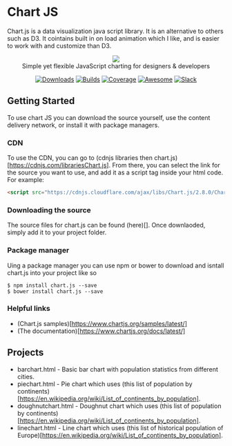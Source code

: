 # Chart JS

Chart.js is a data visualization java script library. It is an alternative to others such as D3. It cointains built in on load animation which I like, and is easier to work with and customize than D3.

<p align="center">
    <img src="https://www.chartjs.org/media/logo-title.svg"><br/>
    Simple yet flexible JavaScript charting for designers & developers
</p>

<p align="center">
    <a href="https://www.chartjs.org/docs/latest/getting-started/installation.html"><img src="https://img.shields.io/github/release/chartjs/Chart.js.svg?style=flat-square&maxAge=600" alt="Downloads"></a>
    <a href="https://travis-ci.org/chartjs/Chart.js"><img src="https://img.shields.io/travis/chartjs/Chart.js.svg?style=flat-square&maxAge=600" alt="Builds"></a>
    <a href="https://coveralls.io/github/chartjs/Chart.js?branch=master"><img src="https://img.shields.io/coveralls/chartjs/Chart.js.svg?style=flat-square&maxAge=600" alt="Coverage"></a>
    <a href="https://github.com/chartjs/awesome"><img src="https://awesome.re/badge-flat2.svg" alt="Awesome"></a>
    <a href="https://chartjs-slack.herokuapp.com/"><img src="https://img.shields.io/badge/slack-chartjs-blue.svg?style=flat-square&maxAge=3600" alt="Slack"></a>
</p>

## Getting Started

To use chart JS you can download the source yourself, use the content delivery network, or install it with package managers.

### CDN

To use the CDN, you can go to (cdnjs libraries then chart.js)[https://cdnjs.com/librariesChart.js]. From there, you can select the link for the source you want to use, and add it as a script tag inside your html code. For example:

```html
<script src="https://cdnjs.cloudflare.com/ajax/libs/Chart.js/2.8.0/Chart.bundle.min.js"></script>
```

### Downloading the source

The source files for chart.js can be found (here)[]. Once downlaoded, simply add it to your project folder.

### Package manager

Uing a package manager you can use npm or bower to download and isntall chart.js into your project like so

```console
$ npm install chart.js --save
$ bower install chart.js --save
```

### Helpful links

* (Chart.js samples)[https://www.chartjs.org/samples/latest/]
* (The documentation)[https://www.chartjs.org/docs/latest/]

## Projects

* barchart.html - Basic bar chart with population statistics from different cities.
* piechart.html - Pie chart which uses (this list of population by continents)[https://en.wikipedia.org/wiki/List_of_continents_by_population].
* doughnutchart.html - Doughnut chart which uses (this list of population by continents)[https://en.wikipedia.org/wiki/List_of_continents_by_population].
* linechart.html - Line chart which uses (this list of historical population of Europe)[https://en.wikipedia.org/wiki/List_of_continents_by_population].
